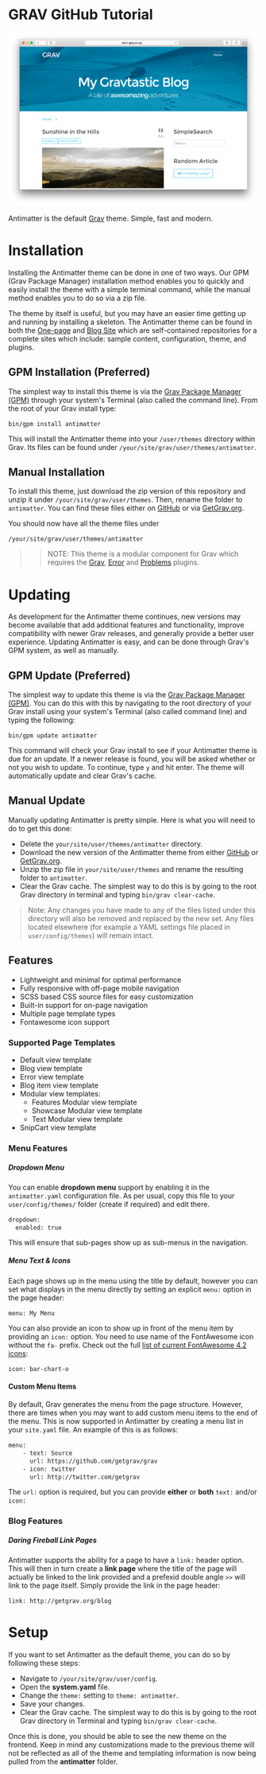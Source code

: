 # GRAV GitHub Tutorial

![Antimatter](assets/readme_1.png)

Antimatter is the default [Grav](http://getgrav.org) theme. Simple, fast and modern.

# Installation

Installing the Antimatter theme can be done in one of two ways. Our GPM (Grav Package Manager) installation method enables you to quickly and easily install the theme with a simple terminal command, while the manual method enables you to do so via a zip file.

The theme by itself is useful, but you may have an easier time getting up and running by installing a skeleton. The Antimatter theme can be found in both the [One-page](https://github.com/getgrav/grav-skeleton-onepage-site) and [Blog Site](https://github.com/getgrav/grav-skeleton-blog-site) which are self-contained repositories for a complete sites which include: sample content, configuration, theme, and plugins.

## GPM Installation (Preferred)

The simplest way to install this theme is via the [Grav Package Manager (GPM)](http://learn.getgrav.org/advanced/grav-gpm) through your system's Terminal (also called the command line).  From the root of your Grav install type:

    bin/gpm install antimatter

This will install the Antimatter theme into your `/user/themes` directory within Grav. Its files can be found under `/your/site/grav/user/themes/antimatter`.

## Manual Installation

To install this theme, just download the zip version of this repository and unzip it under `/your/site/grav/user/themes`. Then, rename the folder to `antimatter`. You can find these files either on [GitHub](https://github.com/getgrav/grav-theme-antimatter) or via [GetGrav.org](http://getgrav.org/downloads/themes).

You should now have all the theme files under

    /your/site/grav/user/themes/antimatter

>> NOTE: This theme is a modular component for Grav which requires the [Grav](http://github.com/getgrav/grav), [Error](https://github.com/getgrav/grav-theme-error) and [Problems](https://github.com/getgrav/grav-plugin-problems) plugins.

# Updating

As development for the Antimatter theme continues, new versions may become available that add additional features and functionality, improve compatibility with newer Grav releases, and generally provide a better user experience. Updating Antimatter is easy, and can be done through Grav's GPM system, as well as manually.

## GPM Update (Preferred)

The simplest way to update this theme is via the [Grav Package Manager (GPM)](http://learn.getgrav.org/advanced/grav-gpm). You can do this with this by navigating to the root directory of your Grav install using your system's Terminal (also called command line) and typing the following:

    bin/gpm update antimatter

This command will check your Grav install to see if your Antimatter theme is due for an update. If a newer release is found, you will be asked whether or not you wish to update. To continue, type `y` and hit enter. The theme will automatically update and clear Grav's cache.

## Manual Update

Manually updating Antimatter is pretty simple. Here is what you will need to do to get this done:

* Delete the `your/site/user/themes/antimatter` directory.
* Download the new version of the Antimatter theme from either [GitHub](https://github.com/getgrav/grav-plugin-antimatter) or [GetGrav.org](http://getgrav.org/downloads/themes#extras).
* Unzip the zip file in `your/site/user/themes` and rename the resulting folder to `antimatter`.
* Clear the Grav cache. The simplest way to do this is by going to the root Grav directory in terminal and typing `bin/grav clear-cache`.

> Note: Any changes you have made to any of the files listed under this directory will also be removed and replaced by the new set. Any files located elsewhere (for example a YAML settings file placed in `user/config/themes`) will remain intact.

## Features

* Lightweight and minimal for optimal performance
* Fully responsive with off-page mobile navigation
* SCSS based CSS source files for easy customization
* Built-in support for on-page navigation
* Multiple page template types
* Fontawesome icon support

### Supported Page Templates

* Default view template
* Blog view template
* Error view template
* Blog item view template
* Modular view templates:
  * Features Modular view template
  * Showcase Modular view template
  * Text Modular view template
* SnipCart view template

### Menu Features

##### Dropdown Menu

You can enable **dropdown menu** support by enabling it in the `antimatter.yaml` configuration file. As per usual, copy this file to your `user/config/themes/` folder (create if required) and edit there.

```
dropdown:
  enabled: true
```

This will ensure that sub-pages show up as sub-menus in the navigation.

##### Menu Text & Icons

Each page shows up in the menu using the title by default, however you can set what displays in the menu directly by setting an explicit `menu:` option in the page header:

```
menu: My Menu
```

You can also provide an icon to show up in front of the menu item by providing an `icon:` option.  You need to use name of the FontAwesome icon without the `fa-` prefix.  Check out the full [list of current FontAwesome 4.2 icons](http://fortawesome.github.io/Font-Awesome/icons/):

```
icon: bar-chart-o
```

#### Custom Menu Items

By default, Grav generates the menu from the page structure.  However, there are times when you may want to add custom menu items to the end of the menu.  This is now supported in Antimatter by creating a menu list in your `site.yaml` file.  An example of this is as follows:

```
menu:
    - text: Source
      url: https://github.com/getgrav/grav
    - icon: twitter
      url: http://twitter.com/getgrav
```

The `url:` option is required, but you can provide **either** or **both** `text:` and/or `icon:`

### Blog Features

##### Daring Fireball Link Pages

Antimatter supports the ability for a page to have a `link:` header option.  This will then in turn create a **link page** where the title of the page will actually be linked to the link provided and a prefexid double angle `>>` will link to the page itself.  Simply provide the link in the page header:

```
link: http://getgrav.org/blog
```

# Setup

If you want to set Antimatter as the default theme, you can do so by following these steps:

* Navigate to `/your/site/grav/user/config`.
* Open the **system.yaml** file.
* Change the `theme:` setting to `theme: antimatter`.
* Save your changes.
* Clear the Grav cache. The simplest way to do this is by going to the root Grav directory in Terminal and typing `bin/grav clear-cache`.

Once this is done, you should be able to see the new theme on the frontend. Keep in mind any customizations made to the previous theme will not be reflected as all of the theme and templating information is now being pulled from the **antimatter** folder.

